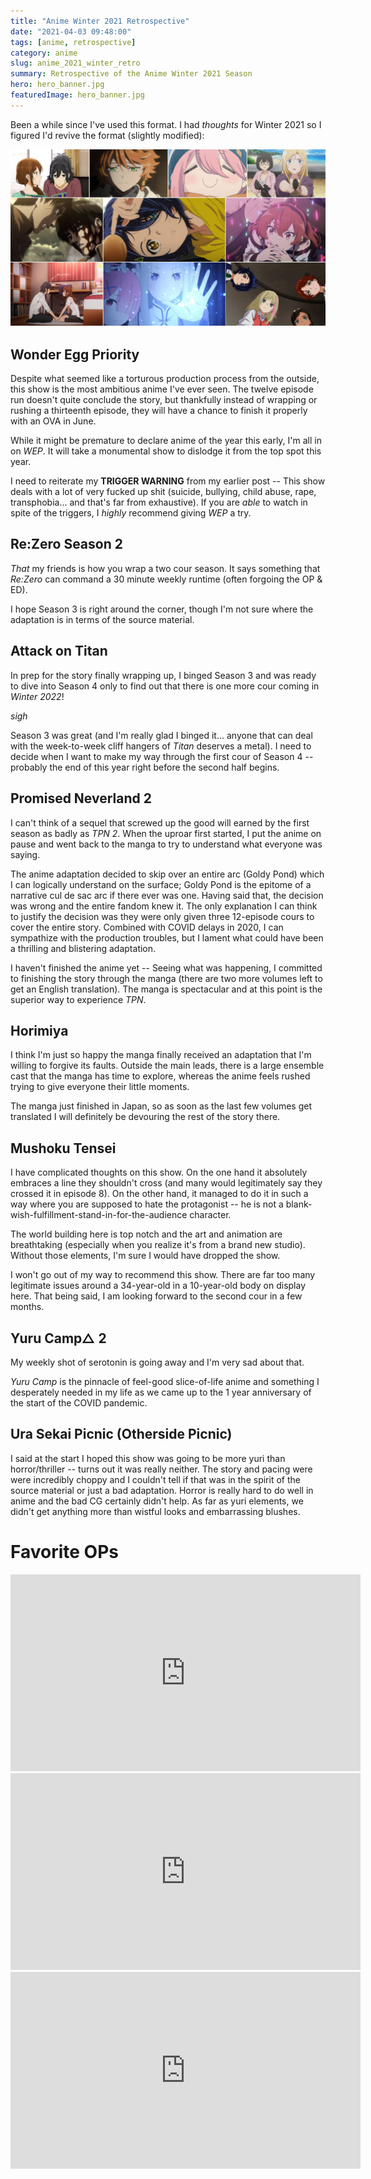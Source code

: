 ```yaml
---
title: "Anime Winter 2021 Retrospective"
date: "2021-04-03 09:48:00"
tags: [anime, retrospective]
category: anime
slug: anime_2021_winter_retro
summary: Retrospective of the Anime Winter 2021 Season
hero: hero_banner.jpg
featuredImage: hero_banner.jpg
---
```


Been a while since I've used this format.  I had *thoughts* for Winter 2021 so I figured I'd revive the format (slightly modified):

![Winter 2021](hero.jpg "ew1920")

## Wonder Egg Priority

Despite what seemed like a torturous production process from the outside, this show is the most ambitious anime I've ever seen. The twelve episode run doesn't quite conclude the story, but thankfully instead of wrapping or rushing a thirteenth episode, they will have a chance to finish it properly with an OVA in June.

While it might be premature to declare anime of the year this early, I'm all in on *WEP*. It will take a monumental show to dislodge it from the top spot this year.

I need to reiterate my **TRIGGER WARNING** from my earlier post -- This show deals with a lot of very fucked up shit (suicide, bullying, child abuse, rape, transphobia... and that's far from exhaustive). If you are *able* to watch in spite of the triggers, I *highly* recommend giving *WEP* a try.

## Re:Zero Season 2

*That* my friends is how you wrap a two cour season. It says something that *Re:Zero* can command a 30 minute weekly runtime (often forgoing the OP & ED).

I hope Season 3 is right around the corner, though I'm not sure where the adaptation is in terms of the source material.

## Attack on Titan

In prep for the story finally wrapping up, I binged Season 3 and was ready to dive into Season 4 only to find out that there is one more cour coming in *Winter 2022*!

*sigh*

Season 3 was great (and I'm really glad I binged it... anyone that can deal with the week-to-week cliff hangers of *Titan* deserves a metal). I need to decide when I want to make my way through the first cour of Season 4 -- probably the end of this year right before the second half begins.

## Promised Neverland 2

I can't think of a sequel that screwed up the good will earned by the first season as badly as *TPN 2*. When the uproar first started, I put the anime on pause and went back to the manga to try to understand what everyone was saying.

The anime adaptation decided to skip over an entire arc (Goldy Pond) which I can logically understand on the surface; Goldy Pond is the epitome of a narrative cul de sac arc if there ever was one. Having said that, the decision was wrong and the entire fandom knew it. The only explanation I can think to justify the decision was they were only given three 12-episode cours to cover the entire story.  Combined with COVID delays in 2020, I can sympathize with the production troubles, but I lament what could have been a thrilling and blistering adaptation.

I haven't finished the anime yet -- Seeing what was happening, I committed to finishing the story through the manga (there are two more volumes left to get an English translation). The manga is spectacular and at this point is the superior way to experience *TPN*.

## Horimiya

I think I'm just so happy the manga finally received an adaptation that I'm willing to forgive its faults.  Outside the main leads, there is a large ensemble cast that the manga has time to explore, whereas the anime feels rushed trying to give everyone their little moments.

The manga just finished in Japan, so as soon as the last few volumes get translated I will definitely be devouring the rest of the story there.

## Mushoku Tensei

I have complicated thoughts on this show. On the one hand it absolutely embraces a line they shouldn't cross (and many would legitimately say they crossed it in episode 8). On the other hand, it managed to do it in such a way where you are supposed to hate the protagonist -- he is not a blank-wish-fulfillment-stand-in-for-the-audience character.

The world building here is top notch and the art and animation are breathtaking (especially when you realize it's from a brand new studio). Without those elements, I'm sure I would have dropped the show.

I won't go out of my way to recommend this show. There are far too many legitimate issues around a 34-year-old in a 10-year-old body on display here. That being said, I am looking forward to the second cour in a few months.

## Yuru Camp△ 2

My weekly shot of serotonin is going away and I'm very sad about that.

*Yuru Camp* is the pinnacle of feel-good slice-of-life anime and something I desperately needed in my life as we came up to the 1 year anniversary of the start of the COVID pandemic.

## Ura Sekai Picnic (Otherside Picnic)

I said at the start I hoped this show was going to be more yuri than horror/thriller -- turns out it was really neither. The story and pacing were were incredibly choppy and I couldn't tell if that was in the spirit of the source material or just a bad adaptation. Horror is really hard to do well in anime and the bad CG certainly didn't help. As far as yuri elements, we didn't get anything more than wistful looks and embarrassing blushes.

# Favorite OPs

<div class="iframe_wrapper">
<iframe width="560" height="315" src="https://www.youtube.com/embed/lUmLhQBGtYw" title="YouTube video player" frameborder="0" allow="accelerometer; autoplay; clipboard-write; encrypted-media; gyroscope; picture-in-picture" allowfullscreen></iframe>
</div>

<div class="iframe_wrapper">
<iframe width="560" height="315" src="https://www.youtube.com/embed/Rh22_9aEQV4" title="YouTube video player" frameborder="0" allow="accelerometer; autoplay; clipboard-write; encrypted-media; gyroscope; picture-in-picture" allowfullscreen></iframe>
</div>

<div class="iframe_wrapper">
<iframe width="560" height="315" src="https://www.youtube.com/embed/tVdgHnK71MY" title="YouTube video player" frameborder="0" allow="accelerometer; autoplay; clipboard-write; encrypted-media; gyroscope; picture-in-picture" allowfullscreen></iframe>
</div>

